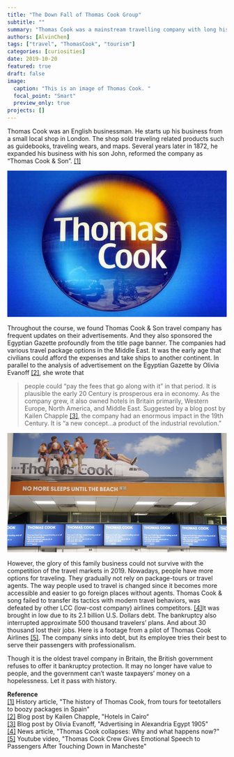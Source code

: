 ```yaml
---
title: "The Down Fall of Thomas Cook Group"
subtitle: ""
summary: "Thomas Cook was a mainstream travelling company with long history in England, but the recent bankruptcy struck down this family business."
authors: [AlvinChen]
tags: ["travel", "ThomasCook", "tourism"]
categories: [curiosities]
date: 2019-10-20
featured: true
draft: false
image:
  caption: "This is an image of Thomas Cook. "
  focal_point: "Smart"
  preview_only: true
projects: []
---
```

Thomas Cook was an English businessman. He starts up his business from a small local shop in London. The shop sold traveling related products such as guidebooks, traveling wears, and maps. Several years later in 1872, he expanded his business with his son John, reformed the company as “Thomas Cook & Son”. [[1]](https://www.telegraph.co.uk/travel/tours/history-of-thomas-cook/) 

![thomas_cook_logo](thomas_cook_logo.jpg "Thomas Cook Logo")

Throughout the course, we found Thomas Cook & Son travel company has frequent updates on their advertisements. And they also sponsored the Egyptian Gazette profoundly from the title page banner. The companies had various travel package options in the Middle East. It was the early age that civilians could afford the expenses and take ships to another continent. In parallel to the analysis of advertisement on the Egyptian Gazette by Olivia Evanoff [[2]](https://dig-eg-gaz.github.io/post/16-analysis-evanoff/), she wrote that 
> people could “pay the fees that go along with it” in that period. 
It is plausible the early 20 Century is prosperous era in economy. As the company grew, it also owned hotels in Britain primarily, Western Europe, North America, and Middle East. Suggested by a blog post by Kailen Chapple [[3]](https://dig-eg-gaz.github.io/post/18-analysis-chapple/), the company had an enormous impact in the 19th Century. 
> It is “a new concept…a product of the industrial revolution.”

![company_ceases_trading](company_ceases_trading.jpg "Thomas Cook ceases trading")

However, the glory of this family business could not survive with the competition of the travel markets in 2019. Nowadays, people have more options for traveling. They gradually not rely on package-tours or travel agents. The way people used to travel is changed since it becomes more accessible and easier to go foreign places without agents. Thomas Cook & song failed to transfer its tactics with modern travel behaviors, was defeated by other LCC (low-cost company) airlines competitors. [[4]](https://www.reuters.com/article/us-thomas-cook-grp-investment-explainer/thomas-cook-collapses-why-and-what-happens-now-idUSKBN1W804O)It was brought in low due to its 2.1 billion U.S. Dollars debt. The bankruptcy also interrupted approximate 500 thousand travelers’ plans. And about 30 thousand lost their jobs. Here is a footage from a pilot of Thomas Cook Airlines [[5]](https://www.youtube.com/watch?v=rGyd8jtroHo). The company sinks into debt, but its employee tries their best to serve their passengers with professionalism. 

Though it is the oldest travel company in Britain, the British government refuses to offer it bankruptcy protection. It may no longer have value to people, and the government can’t waste taxpayers’ money on a hopelessness. Let it pass with history. 

<strong>Reference</strong><br />
[[1]](https://www.telegraph.co.uk/travel/tours/history-of-thomas-cook/) History article, "The history of Thomas Cook, from tours for teetotallers to boozy packages in Spain"<br />
[[2]](https://dig-eg-gaz.github.io/post/16-analysis-evanoff/) Blog post by Kailen Chapple, "Hotels in Cairo“<br />
[[3]](https://dig-eg-gaz.github.io/post/18-analysis-chapple/) Blog post by Olivia Evanoff, "Advertising in Alexandria Egypt 1905"<br />
[[4]](https://www.reuters.com/article/us-thomas-cook-grp-investment-explainer/thomas-cook-collapses-why-and-what-happens-now-idUSKBN1W804O) News article, "Thomas Cook collapses: Why and what happens now?"<br />
[[5]](https://www.youtube.com/watch?v=rGyd8jtroHo) Youtube video, "Thomas Cook Crew Gives Emotional Speech to Passengers After Touching Down in Mancheste"
